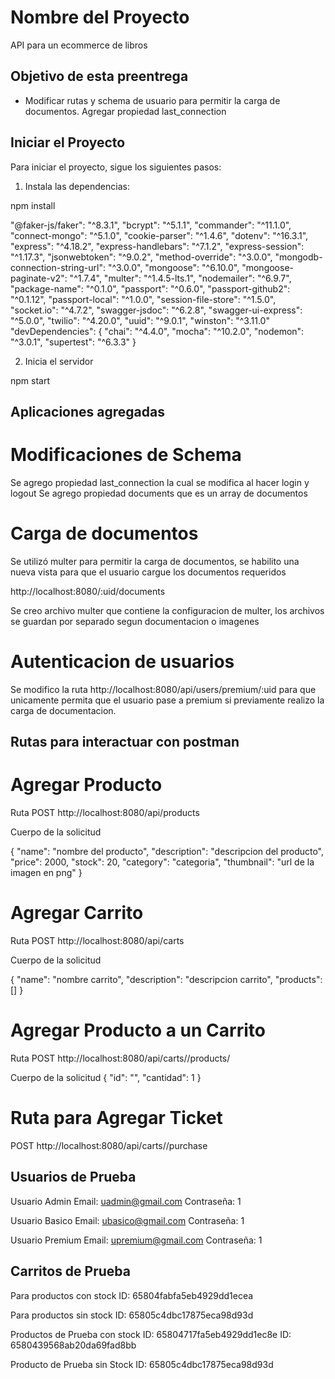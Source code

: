 # Nombre del Proyecto

API para un ecommerce de libros

## Objetivo de esta preentrega

- Modificar rutas y schema de usuario para permitir la carga de documentos. Agregar propiedad last_connection

## Iniciar el Proyecto

Para iniciar el proyecto, sigue los siguientes pasos:

1. Instala las dependencias:

npm install

"@faker-js/faker": "^8.3.1",
"bcrypt": "^5.1.1",
"commander": "^11.1.0",
"connect-mongo": "^5.1.0",
"cookie-parser": "^1.4.6",
"dotenv": "^16.3.1",
"express": "^4.18.2",
"express-handlebars": "^7.1.2",
"express-session": "^1.17.3",
"jsonwebtoken": "^9.0.2",
"method-override": "^3.0.0",
"mongodb-connection-string-url": "^3.0.0",
"mongoose": "^6.10.0",
"mongoose-paginate-v2": "^1.7.4",
"multer": "^1.4.5-lts.1",
"nodemailer": "^6.9.7",
"package-name": "^0.1.0",
"passport": "^0.6.0",
"passport-github2": "^0.1.12",
"passport-local": "^1.0.0",
"session-file-store": "^1.5.0",
"socket.io": "^4.7.2",
"swagger-jsdoc": "^6.2.8",
"swagger-ui-express": "^5.0.0",
"twilio": "^4.20.0",
"uuid": "^9.0.1",
"winston": "^3.11.0"
"devDependencies": {
"chai": "^4.4.0",
"mocha": "^10.2.0",
"nodemon": "^3.0.1",
"supertest": "^6.3.3"
}

2. Inicia el servidor

npm start

## Aplicaciones agregadas

# Modificaciones de Schema

Se agrego propiedad last_connection la cual se modifica al hacer login y logout
Se agrego propiedad documents que es un array de documentos

# Carga de documentos

Se utilizó multer para permitir la carga de documentos, se habilito una nueva vista para que el usuario cargue los documentos requeridos

http://localhost:8080/:uid/documents

Se creo archivo multer que contiene la configuracion de multer, los archivos se guardan por separado segun documentacion o imagenes

# Autenticacion de usuarios

Se modifico la ruta http://localhost:8080/api/users/premium/:uid para que unicamente permita que el usuario pase a premium si previamente realizo la carga de documentacion.

## Rutas para interactuar con postman

# Agregar Producto

Ruta POST
http://localhost:8080/api/products

Cuerpo de la solicitud

{
"name": "nombre del producto",
"description": "descripcion del producto",
"price": 2000,
"stock": 20,
"category": "categoria",
"thumbnail": "url de la imagen en png"
}

# Agregar Carrito

Ruta POST
http://localhost:8080/api/carts

Cuerpo de la solicitud

{
"name": "nombre carrito",
"description": "descripcion carrito",
"products": []
}

# Agregar Producto a un Carrito

Ruta POST
http://localhost:8080/api/carts/<cid>/products/<pid>

Cuerpo de la solicitud
{
"id": "<pid>",
"cantidad": 1
}

# Ruta para Agregar Ticket

POST
http://localhost:8080/api/carts/<cid>/purchase

## Usuarios de Prueba

Usuario Admin
Email: uadmin@gmail.com
Contraseña: 1

Usuario Basico
Email: ubasico@gmail.com
Contraseña: 1

Usuario Premium
Email: upremium@gmail.com
Contraseña: 1

## Carritos de Prueba

Para productos con stock
ID: 65804fabfa5eb4929dd1ecea

Para productos sin stock
ID: 65805c4dbc17875eca98d93d

Productos de Prueba con stock
ID: 65804717fa5eb4929dd1ec8e
ID: 6580439568ab20da69fad8bb

Producto de Prueba sin Stock
ID: 65805c4dbc17875eca98d93d
